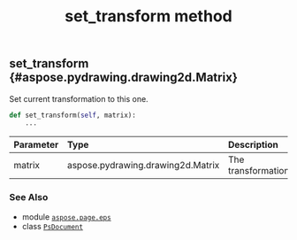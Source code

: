 ﻿---
title: set_transform method
second_title: Aspose.Page for Python via .NET API References
description: 
type: docs
weight: 460
url: /python-net/aspose.page.eps/psdocument/set_transform/
is_root: false
---

## set_transform {#aspose.pydrawing.drawing2d.Matrix}

Set current transformation to this one.



```python
def set_transform(self, matrix):
    ...
```


| Parameter | Type | Description |
| :- | :- | :- |
| matrix | aspose.pydrawing.drawing2d.Matrix | The transformation. |



### See Also
* module [`aspose.page.eps`](../../)
* class [`PsDocument`](/page/python-net/aspose.page.eps/psdocument)
